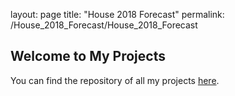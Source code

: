 layout: page
title: "House 2018 Forecast"
permalink: /House_2018_Forecast/House_2018_Forecast

## Welcome to My Projects
You can find the repository of all my projects [here](https://github.com/ScottOnestak?tab=repositories).

